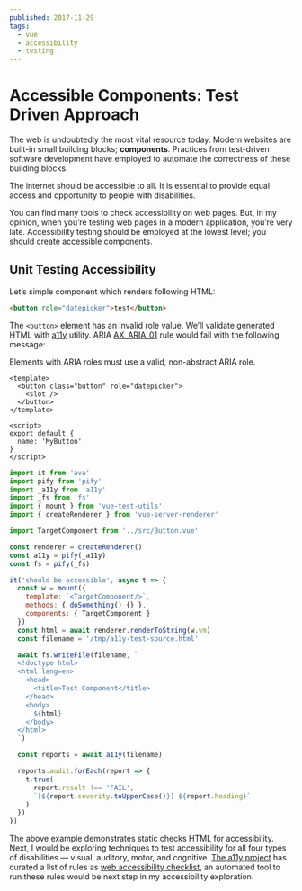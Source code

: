 ```yaml
---
published: 2017-11-29
tags:
  - vue
  - accessibility
  - testing
---
```


# Accessible Components: Test Driven Approach

The web is undoubtedly the most vital resource today. Modern websites are built-in small building blocks; **components**. Practices from test-driven software development have employed to automate the correctness of these building blocks.

The internet should be accessible to all. It is essential to provide equal access and opportunity to people with disabilities.

You can find many tools to check accessibility on web pages. But, in my opinion, when you’re testing web pages in a modern application, you’re very late. Accessibility testing should be employed at the lowest level; you should create accessible components.

## Unit Testing Accessibility

Let’s simple component which renders following HTML:

```html
<button role="datepicker">test</button>
```

The `<button>` element has an invalid role value. We’ll validate generated HTML with [a11y](https://github.com/addyosmani/a11y) utility. ARIA [AX_ARIA_01](https://github.com/GoogleChrome/accessibility-developer-tools/wiki/Audit-Rules#ax_aria_01) rule would fail with the following message:

Elements with ARIA roles must use a valid, non-abstract ARIA role.


```vue file="src/Button.vue"
<template>
  <button class="button" role="datepicker">
    <slot />
  </button>
</template>

<script>
export default {
  name: 'MyButton'
}
</script>
```

```js file="src/Button.spec.js"
import it from 'ava'
import pify from 'pify'
import _a11y from 'a11y'
import _fs from 'fs'
import { mount } from 'vue-test-utils'
import { createRenderer } from 'vue-server-renderer'

import TargetComponent from '../src/Button.vue'

const renderer = createRenderer()
const a11y = pify(_a11y)
const fs = pify(_fs)

it('should be accessible', async t => {
  const w = mount({
    template: `<TargetComponent/>`,
    methods: { doSomething() {} },
    components: { TargetComponent }
  })
  const html = await renderer.renderToString(w.vm)
  const filename = '/tmp/a11y-test-source.html'

  await fs.writeFile(filename, `
  <!doctype html>
  <html lang=en>
    <head>
      <title>Test Component</title>
    </head>
    <body>
      ${html}
    </body>
  </html>
  `)

  const reports = await a11y(filename)

  reports.audit.forEach(report => {
    t.true(
      report.result !== 'FAIL',
      `[${report.severity.toUpperCase()}] ${report.heading}`
    )
  })
})
```

The above example demonstrates static checks HTML for accessibility. Next, I would be exploring techniques to test accessibility for all four types of disabilities — visual, auditory, motor, and cognitive. [The a11y project](http://a11yproject.com/) has curated a list of rules as [web accessibility checklist](http://a11yproject.com/checklist), an automated tool to run these rules would be next step in my accessibility exploration.
